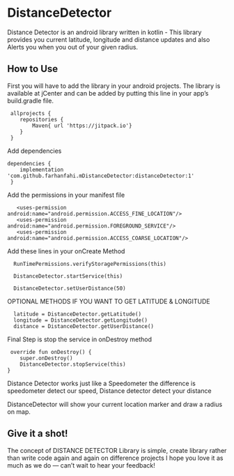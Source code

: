 # DistanceDetector

Distance Detector is an android library written in kotlin - This library provides you current latitude, longitude and distance updates and also Alerts you when you out of your given radius.

## How to Use

First you will have to add the library in your android projects. The library is available at jCenter and can be added by putting this line in your app’s build.gradle file.

     allprojects {
        repositories {
            Maven{ url 'https://jitpack.io'}
        }
     }

Add dependencies

    dependencies {
        implementation 'com.github.farhanfahi.mDistanceDetector:distanceDetector:1'
     }

Add the permissions in your manifest file

       <uses-permission android:name="android.permission.ACCESS_FINE_LOCATION"/>
       <uses-permission android:name="android.permission.FOREGROUND_SERVICE"/>
       <uses-permission android:name="android.permission.ACCESS_COARSE_LOCATION"/>

Add these lines in your onCreate Method

      RunTimePermissions.verifyStoragePermissions(this)

      DistanceDetector.startService(this)

      DistanceDetector.setUserDistance(50)
          


OPTIONAL METHODS IF YOU WANT TO GET LATITUDE & LONGITUDE 

      latitude = DistanceDetector.getLatitude()
      longitude = DistanceDetector.getLongitude()
      distance = DistanceDetector.getUserDistance()

Final Step is stop the service in onDestroy method

     override fun onDestroy() {
        super.onDestroy()
        DistanceDetector.stopService(this)
    }
Distance Detector works just like a Speedometer the difference is speedometer detect our speed, Distance detector detect your distance

DistanceDetector will show your current location marker and draw a radius on map.


## Give it a shot!

The concept of DISTANCE DETECTOR Library is simple, create library rather than write code again and again on difference projects
I hope you love it as much as we do — can’t wait to hear your feedback!


